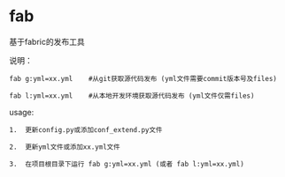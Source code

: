 fab
=======
基于fabric的发布工具

说明：
    
    fab g:yml=xx.yml    #从git获取源代码发布 (yml文件需要commit版本号及files)

    fab l:yml=xx.yml    #从本地开发环境获取源代码发布 (yml文件仅需files)

usage: 

    1.  更新config.py或添加conf_extend.py文件

    2.  更新yml文件或添加xx.yml文件
    
    3.  在项目根目录下运行 fab g:yml=xx.yml (或者 fab l:yml=xx.yml) 
